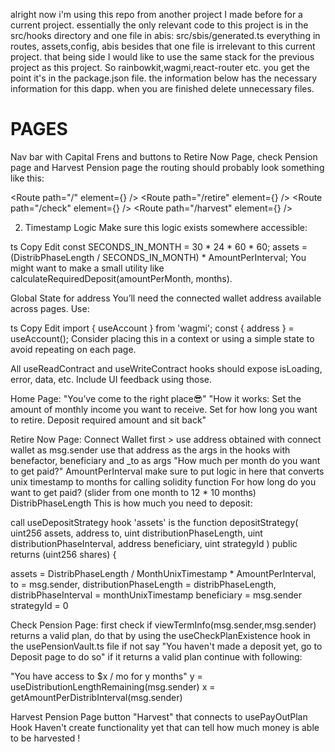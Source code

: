alright now i'm using this repo from another project I made before for a current project. essentially the only relevant code to this project is in the src/hooks directory and one file in abis: src/sbis/generated.ts everything in routes, assets,config, abis besides that one file is irrelevant to this current project.
that being side I would like to use the same stack for the previous project as this project. So rainbowkit,wagmi,react-router etc. you get the point it's in the package.json file.
the information below has the necessary information for this dapp.
when you are finished delete unnecessary files.

# PAGES
Nav bar with Capital Frens and buttons to Retire Now Page, check Pension page and Harvest Pension page
the routing should probably look something like this: 

<Route path="/" element={<Home />} />
<Route path="/retire" element={<RetireNow />} />
<Route path="/check" element={<CheckPension />} />
<Route path="/harvest" element={<HarvestPension />} />

2. Timestamp Logic
Make sure this logic exists somewhere accessible:

ts
Copy
Edit
const SECONDS_IN_MONTH = 30 * 24 * 60 * 60;
assets = (DistribPhaseLength / SECONDS_IN_MONTH) * AmountPerInterval;
You might want to make a small utility like calculateRequiredDeposit(amountPerMonth, months).


Global State for address
You’ll need the connected wallet address available across pages. Use:

ts
Copy
Edit
import { useAccount } from 'wagmi';
const { address } = useAccount();
Consider placing this in a context or using a simple state to avoid repeating on each page.


All useReadContract and useWriteContract hooks should expose isLoading, error, data, etc. Include UI feedback using those.

Home Page:
"You’ve come to the right place😎"
"How it works:
Set the amount of monthly income you want to receive.
Set for how long you want to retire.
Deposit required amount and sit back"

Retire Now Page:
Connect Wallet first >
use address obtained with connect wallet as msg.sender
use that address as the args in the hooks with benefactor, beneficiary and _to as args
"How much per month do you want to get paid?"
AmountPerInterval
make sure to put logic in here that converts unix timestamp to months for calling solidity function 
For how long do you want to get paid?
(slider from one month to 12 * 10 months)
DistribPhaseLength
This is how much you need to deposit: 

call useDepositStrategy hook
'assets' is the 
    function depositStrategy(
        uint256 assets,
        address to,
        uint distributionPhaseLength,
        uint distributionPhaseInterval,
        address beneficiary,
        uint strategyId
    ) public returns (uint256 shares) {

assets = DistribPhaseLength / MonthUnixTimestamp * AmountPerInterval, 
to = msg.sender,
distributionPhaseLength = distribPhaseLength,
distribPhaseInterval = monthUnixTimestamp
beneficiary = msg.sender
strategyId = 0

Check Pension Page:
first check if viewTermInfo(msg.sender,msg.sender) returns a valid plan, do that by using the useCheckPlanExistence hook in the usePensionVault.ts file
if not say "You haven't made a deposit yet, go to Deposit page to do so"
if it returns a valid plan continue with following:

"You have access to $x / mo for y months"
y = useDistributionLengthRemaining(msg.sender)
x = getAmountPerDistribInterval(msg.sender)


  
Harvest Pension Page
button "Harvest" that connects to usePayOutPlan Hook
Haven't create functionality yet that can tell how much money is able to be harvested !
